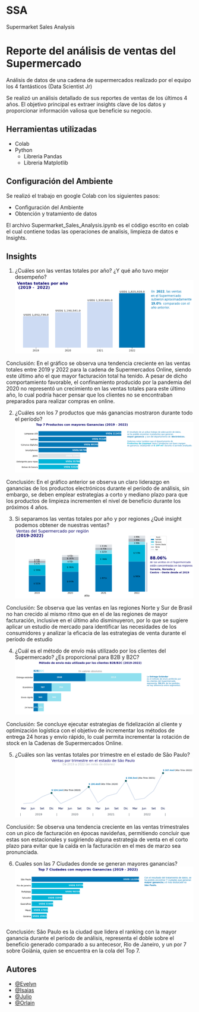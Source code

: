 # SSA
Supermarket Sales Analysis
# Reporte del análisis de ventas del Supermercado

Análisis de datos de una cadena de supermercados realizado por el equipo los 4 fantásticos (Data Scientist Jr)

Se realizó un análisis detallado de sus reportes de ventas de los últimos 4 años. El objetivo principal es extraer insights clave de los datos y proporcionar información valiosa que beneficie su negocio.

## Herramientas utilizadas
- Colab
- Python
  - Libreria Pandas
  - Libreria Matplotlib

## Configuración del Ambiente
Se realizó el trabajo en google Colab con los siguientes pasos:
- Configuración del Ambiente
- Obtención y tratamiento de datos

El archivo Supermarket_Sales_Analysis.ipynb es el código escrito en colab el cual contiene todas las operaciones de analisis, limpieza de datos e Insights.

## Insights
1. ¿Cuáles son las ventas totales por año? ¿Y qué año tuvo mejor desempeño?
![image](https://github.com/TigerXHero/Supermarket-Sales-Analisis-Data/blob/main/images/1.png)

Conclusión:
En el gráfico se observa una tendencia creciente en las ventas totales entre 2019 y 2022 para la cadena de Supermercados Online, siendo este último año el que mayor facturación total ha tenido. A pesar de dicho comportamiento favorable, el confinamiento producido por la pandemia del 2020 no representó un crecimiento en las ventas totales para este último año, lo cual podría hacer pensar que los clientes no se encontraban preparados para realizar compras en online.

2. ¿Cuáles son los 7 productos que más ganancias mostraron durante todo el período?
![image](https://github.com/TigerXHero/Supermarket-Sales-Analisis-Data/blob/main/images/2.png)

Conclusión:
En el gráfico anterior se observa un claro liderazgo en ganancias de los productos electrónicos durante el período de análisis, sin embargo, se deben emplear estrategias a corto y mediano plazo para que los productos de limpieza incrementen el nivel de beneficio durante los próximos 4 años.

3. Si separamos las ventas totales por año y por regiones ¿Qué insight podemos obtener de nuestras ventas?
![image](https://github.com/TigerXHero/Supermarket-Sales-Analisis-Data/blob/main/images/3.png)

Conclusión:
Se observa que las ventas en las regiones Norte y Sur de Brasil no han crecido al mismo ritmo que en el de las regiones de mayor facturación, inclusive en el último año disminuyeron, por lo que se sugiere aplicar un estudio de mercado para identificar las necesidades de los consumidores y analizar la eficacia de las estrategias de venta durante el período de estudio

4. ¿Cuál es el método de envío más utilizado por los clientes del Supermercado? ¿Es proporcional para B2B y B2C?
![image](https://github.com/TigerXHero/Supermarket-Sales-Analisis-Data/blob/main/images/4.png)

Conclusión:
Se concluye ejecutar estrategias de fidelización al cliente y optimización logística con el objetivo de incrementar los métodos de entrega 24 horas y envío rápido, lo cual permita incrementar la rotación de stock en la Cadenas de Supermercados Online.

5. ¿Cuáles son las ventas totales por trimestre en el estado de São Paulo?
![image](https://github.com/TigerXHero/Supermarket-Sales-Analisis-Data/blob/main/images/5.png)

Conclusión:
Se observa una tendencia creciente en las ventas trimestrales con un pico de facturación en épocas navideñas, permitiendo concluir que estas son estacionales y sugiriendo alguna estrategia de venta en el corto plazo para evitar que la caída en la facturación en el mes de marzo sea pronunciada.

6. Cuales son las 7 Ciudades donde se generan mayores ganancias?
![image](https://github.com/TigerXHero/Supermarket-Sales-Analisis-Data/blob/main/images/6.png)

Conclusión:
São Paulo​ es la ciudad que lidera el ranking con la mayor ganancia durante el período de análisis, representa el doble sobre el beneficio generado comparado a su antecesor, Rio de Janeiro, y un por 7 sobre Goiânia, quien se encuentra en la cola del Top 7.


## Autores

- [@Evelyn](Evyca)
- [@Isaias](isaiasxhero)
- [@Julio](julioalvarez0103)
- [@Orlain](kwskizx6rr)
